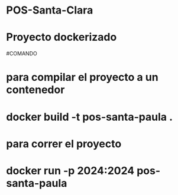 # POS-Santa-Clara

# Proyecto dockerizado

#COMANDO
# para compilar el proyecto a un contenedor
#  docker build -t pos-santa-paula . 

# para correr el proyecto
# docker run -p 2024:2024 pos-santa-paula

